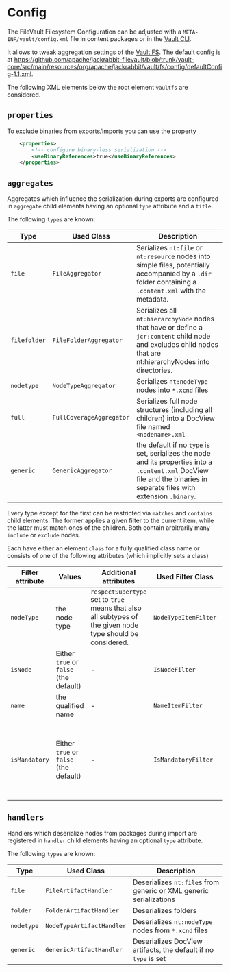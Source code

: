 <!--
   Licensed to the Apache Software Foundation (ASF) under one or more
   contributor license agreements.  See the NOTICE file distributed with
   this work for additional information regarding copyright ownership.
   The ASF licenses this file to You under the Apache License, Version 2.0
   (the "License"); you may not use this file except in compliance with
   the License.  You may obtain a copy of the License at

       http://www.apache.org/licenses/LICENSE-2.0

   Unless required by applicable law or agreed to in writing, software
   distributed under the License is distributed on an "AS IS" BASIS,
   WITHOUT WARRANTIES OR CONDITIONS OF ANY KIND, either express or implied.
   See the License for the specific language governing permissions and
   limitations under the License.
-->

Config
===========

The FileVault Filesystem Configuration can be adjusted with a `META-INF/vault/config.xml` file in content packages or in the [Vault CLI](usage.html).

It allows to tweak aggregation settings of the [Vault FS](vaultfs.html). The default config is at <https://github.com/apache/jackrabbit-filevault/blob/trunk/vault-core/src/main/resources/org/apache/jackrabbit/vault/fs/config/defaultConfig-1.1.xml>.

The following XML elements below the root element `vaultfs` are considered. 

## `properties`


To exclude binaries from exports/imports you can use the property

```xml
    <properties>
        <!-- configure binary-less serialization -->
        <useBinaryReferences>true</useBinaryReferences>
    </properties>
```

## `aggregates`

Aggregates which influence the serialization during exports are configured in `aggregate` child elements having an optional `type` attribute and a `title`.

The following `types` are known: 

Type | Used Class | Description
--- | --- | ---
`file` | `FileAggregator` | Serializes `nt:file` or `nt:resource` nodes into simple files, potentially accompanied by a `.dir` folder containing a `.content.xml` with the metadata.
`filefolder` | `FileFolderAggregator` | Serializes all `nt:hierarchyNode` nodes that have or define a `jcr:content` child node and excludes child nodes that are nt:hierarchyNodes into directories.
`nodetype`| `NodeTypeAggregator`| Serializes `nt:nodeType` nodes into `*.xcnd` files
`full` | `FullCoverageAggregator` | Serializes full node structures (including all children) into a DocView file named `<nodename>.xml`
`generic` | `GenericAggregator` | the default if no `type` is set, serializes the node and its properties into a `.content.xml` DocView file and the binaries in separate files with extension `.binary`.

Every type except for the first can be restricted via `matches` and `contains` child elements. The former applies a given filter to the current item, while the latter must match ones of the children.
Both contain arbitrarily many `include` or `exclude` nodes. 

Each have either an element `class` for a fully qualified class name or consists of one of the following attributes (which implicitly sets a class)

Filter attribute | Values | Additional attributes | Used Filter Class | Description
--- | --- | --- | --- | ---
`nodeType` |  the node type | `respectSupertype` set to `true` means that also all subtypes of the given node type should be considered. | `NodeTypeItemFilter` | Only applies to the given node type.
`isNode` | Either `true` or `false` (the default) | - | `IsNodeFilter` | Only applies to nodes (and not to properties) or vice-versa.
`name` | the qualified name | - |`NameItemFilter` | Only applies to items having the given name
`isMandatory` | Either `true` or `false` (the default) | - | `IsMandatoryFilter` | Only applies to properties/nodes which are marked as (non-)mandatory in the node type definition depending on the given value.

## `handlers`

Handlers which deserialize nodes from packages during import are registered in `handler` child elements having an optional `type` attribute.

The following `types` are known:

Type | Used Class | Description
--- | --- | ---
`file` | `FileArtifactHandler` | Deserializes `nt:file`s from generic or XML generic serializations
`folder` | `FolderArtifactHandler` | Deserializes folders
`nodetype` | `NodeTypeArtifactHandler` | Deserializes `nt:nodeType` nodes from `*.xcnd` files
`generic` | `GenericArtifactHandler` | Deserializes DocView artifacts, the default if no `type` is set

